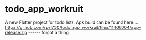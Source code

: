 # todo_app_workruit

A new Flutter project for todo lists.
Apk build can be found here....
https://github.com/rpal730/todo_app_workruit/files/11468004/app-release.zip ------ forgot a thing